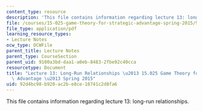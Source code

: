 ```yaml
---
content_type: resource
description: 'This file contains information regarding lecture 13: long-run relationships.'
file: /courses/15-025-game-theory-for-strategic-advantage-spring-2015/92d4bc98b920ac2be8ce18741c2d8fa6_MIT15_025S15_Lec_13.pdf
file_type: application/pdf
learning_resource_types:
- Lecture Notes
ocw_type: OCWFile
parent_title: Lecture Notes
parent_type: CourseSection
parent_uid: 9100a3bd-daa1-a0eb-8483-2fbe92c40cca
resourcetype: Document
title: "Lecture 13: Long-Run Relationships \u2013 15.025 Game Theory for Strategic\
  \ Advantage \u2013 Spring 2015"
uid: 92d4bc98-b920-ac2b-e8ce-18741c2d8fa6
---
```

This file contains information regarding lecture 13: long-run relationships.

